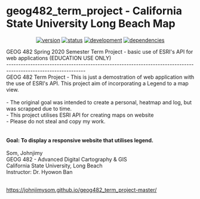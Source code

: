 # geog482_term_project - California State University Long Beach Map
<p align="center">
    <a href="#version">
        <img src="https://img.shields.io/badge/version-0.6-lightblue.svg"
            alt="version"></a>
    <a href="#status">
        <img src="https://img.shields.io/badge/project-stable build-green.svg"
            alt="status"></a>
         <a href="#development">
        <img src="https://img.shields.io/badge/development-incomplete-red.svg"
            alt="development"></a>
     <a href="#dependencies">
        <img src="https://img.shields.io/badge/html- javascript, css-yellowgreen.svg"
            alt="dependencies"></a>
</p>
GEOG 482 Spring 2020 Semester Term Project - basic use of ESRI's API for web applications (EDUCATION USE ONLY) <br/>
--------------------------------------------------------------------------------------------------------------- <br/>
GEOG 482 Term Project
- This is just a demostration of web application with the use of ESRI's API. This project aim of incorporating a Legend to a map view. <br/><br/>
- The original goal was intended to create a personal, heatmap and log, but was scrapped due to time. <br/>
- This project utilises ESRI API for creating maps on website<br/>
- Please do not steal and copy my work.<br/>
<br/><br/>
<b>Goal: To display a responsive website that utilises legend.</b>

<br/>
<br/>
Som, Johnjimy<br/>
GEOG 482 - Advanced Digital Cartography & GIS <br/>
California State University, Long Beach <br/>
Instructor: Dr. Hyowon Ban<br/>

<br> https://johnjimysom.github.io/geog482_term_project-master/
